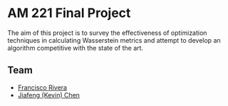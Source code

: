 AM 221 Final Project
====================

The aim of this project is to survey the effectiveness of optimization
techniques in calculating Wasserstein metrics and attempt to develop an
algorithm competitive with the state of the art.

Team
----

- [Francisco Rivera](mailto:frivera@college.harvard.edu)
- [Jiafeng (Kevin) Chen](mailto:jiafengchen@college.harvard.edu)
